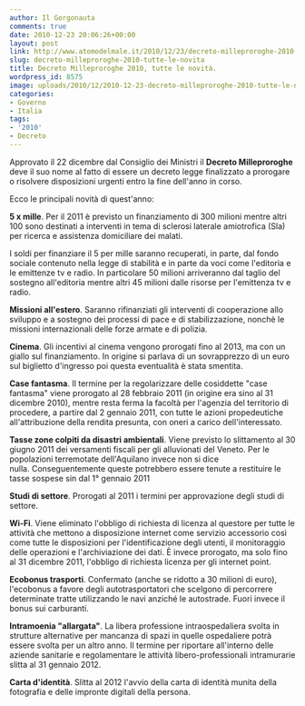 ```yaml
---
author: Il Gorgonauta
comments: true
date: 2010-12-23 20:06:26+00:00
layout: post
link: http://www.atomodelmale.it/2010/12/23/decreto-milleproroghe-2010-tutte-le-novita/
slug: decreto-milleproroghe-2010-tutte-le-novita
title: Decreto Milleproroghe 2010, tutte le novità.
wordpress_id: 8575
image: uploads/2010/12/2010-12-23-decreto-milleproroghe-2010-tutte-le-novita.jpg
categories:
- Governo
- Italia
tags:
- '2010'
- Decreto
---
```


Approvato il 22 dicembre dal Consiglio dei Ministri il **Decreto Milleproroghe** deve il suo nome al fatto di essere un decreto legge finalizzato a prorogare o risolvere disposizioni urgenti entro la fine dell'anno in corso.

Ecco le principali novità di quest'anno:

**5 x mille**. Per il 2011 è previsto un finanziamento di 300 milioni mentre altri 100 sono destinati a interventi in tema di sclerosi laterale amiotrofica (Sla) per ricerca e assistenza domiciliare dei malati.

I soldi per finanziare il 5 per mille saranno recuperati, in parte, dal fondo sociale contenuto nella legge di stabilità e in parte da voci come l'editoria e le emittenze tv e radio. In particolare 50 milioni arriveranno dal taglio del sostegno all'editoria mentre altri 45 milioni dalle risorse per l'emittenza tv e radio.

**Missioni all'estero**. Saranno rifinanziati gli interventi di cooperazione allo sviluppo e a sostegno dei processi di pace e di stabilizzazione, nonchè le missioni internazionali delle forze armate e di polizia.

**Cinema**. Gli incentivi al cinema vengono prorogati fino al 2013, ma con un giallo sul finanziamento. In origine si parlava di un sovrapprezzo di un euro sul biglietto d'ingresso poi questa eventualità è stata smentita. 

**Case fantasma**. Il termine per la regolarizzare delle cosiddette "case fantasma" viene prorogato al 28 febbraio 2011 (in origine era sino al 31 dicembre 2010), mentre resta ferma la facoltà per l'agenzia del territorio di procedere, a partire dal 2 gennaio 2011, con tutte le azioni propedeutiche all'attribuzione della rendita presunta, con oneri a carico dell'interessato.

**Tasse zone colpiti da disastri ambientali**. Viene previsto lo slittamento al 30 giugno 2011 dei versamenti fiscali per gli alluvionati del Veneto. Per le popolazioni terremotate dell'Aquilano invece non si dice nulla. Conseguentemente queste potrebbero essere tenute a restituire le tasse sospese sin dal 1° gennaio 2011

**Studi di settore**. Prorogati al 2011 i termini per approvazione degli studi di settore.

**Wi-Fi**. Viene eliminato l'obbligo di richiesta di licenza al questore per tutte le attività che mettono a disposizione internet come servizio accessorio così come tutte le disposizioni per l'identificazione degli utenti, il monitoraggio delle operazioni e l'archiviazione dei dati. È invece prorogato, ma solo fino al 31 dicembre 2011, l'obbligo di richiesta licenza per gli internet point.

**Ecobonus trasporti**. Confermato (anche se ridotto a 30 milioni di euro), l'ecobonus a favore degli autotrasportatori che scelgono di percorrere determinate tratte utilizzando le navi anziché le autostrade. Fuori invece il bonus sui carburanti.

**Intramoenia "allargata"**. La libera professione intraospedaliera svolta in strutture alternative per mancanza di spazi in quelle ospedaliere potrà essere svolta per un altro anno. Il termine per riportare all'interno delle aziende sanitarie e regolamentare le attività libero-professionali intramurarie slitta al 31 gennaio 2012.

**Carta d'identità**. Slitta al 2012 l'avvio della carta di identità munita della fotografia e delle impronte digitali della persona.
